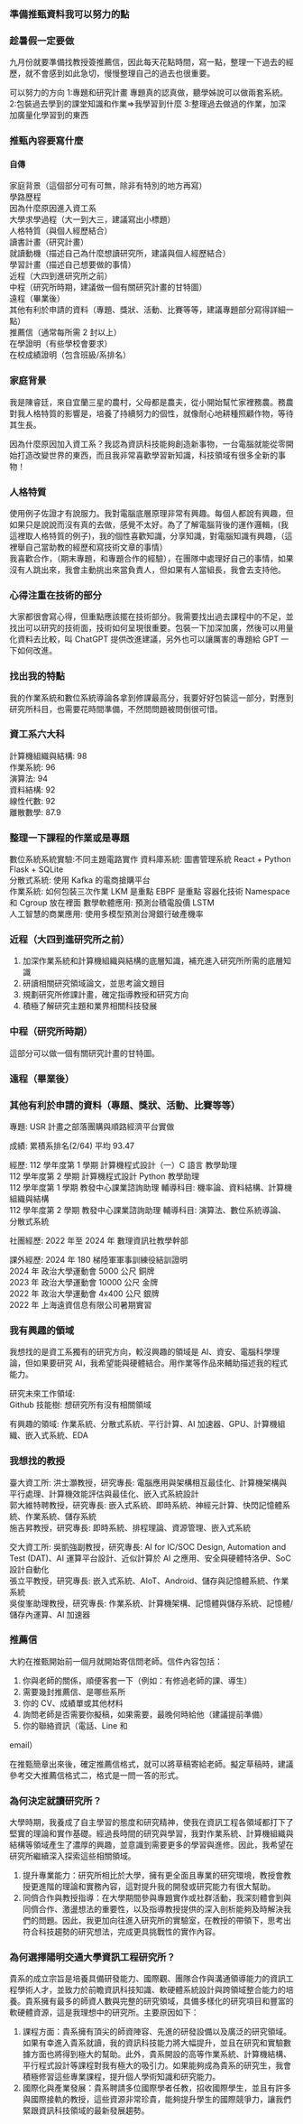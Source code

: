 ### 準備推甄資料我可以努力的點

### 趁暑假一定要做

九月份就要準備找教授簽推薦信，因此每天花點時間，寫一點，整理一下過去的經歷，就不會感到如此急切，慢慢整理自己的過去也很重要。

可以努力的方向
1:專題和研究計畫 專題真的認真做，聽學姊說可以做兩套系統。
2:包裝過去學到的課堂知識和作業=>我學習到什麼
3:整理過去做過的作業，加深加廣量化學習到的東西

### 推甄內容要寫什麼

#### 自傳

家庭背景（這個部分可有可無，除非有特別的地方再寫）  
學路歷程  
因為什麼原因進入資工系  
大學求學過程（大一到大三，建議寫出小標題）  
人格特質（與個人經歷結合）  
讀書計畫（研究計畫）  
就讀動機（描述自己為什麼想讀研究所，建議與個人經歷結合）  
學習計畫（描述自己想要做的事情）  
近程（大四到進研究所之前）  
中程（研究所時期，建議做一個有關研究計畫的甘特圖）  
遠程（畢業後）  
其他有利於申請的資料（專題、獎狀、活動、比賽等等，建議專題部分寫得詳細一點）  
推薦信（通常每所需 2 封以上）  
在學證明（有些學校會要求）  
在校成績證明（包含班級/系排名）

### 家庭背景

我是陳睿廷，來自宜蘭三星的農村，父母都是農夫，從小開始幫忙家裡務農。務農對我人格特質的影響是，培養了持續努力的個性，就像耐心地耕種照顧作物，等待其生長。

因為什麼原因加入資工系？我認為資訊科技能夠創造新事物，一台電腦就能從零開始打造改變世界的東西，而且我非常喜歡學習新知識，科技領域有很多全新的事物！

### 人格特質

使用例子佐證才有說服力。我對電腦底層原理非常有興趣。每個人都說有興趣，但如果只是說說而沒有真的去做，感覺不太好。為了了解電腦背後的運作邏輯，(我
這裡取人格特質的例子)，我的個性喜歡知識，分享知識，對電腦知識有興趣，（這裡舉自己當助教的經歷和寫技術文章的事情）  
我喜歡合作，（期末專題，和專題合作的經驗），在團隊中處理好自己的事情，如果沒有人跳出來，我會主動挑出來當負責人，但如果有人當組長，我會去支持他。

### 心得注重在技術的部分

大家都很會寫心得，但重點應該擺在技術部分。我需要找出過去課程中的不足，並找出可以研究的技術面，技術如何呈現很重要。包裝一下加深加廣，然後可以用量化資料去比較，叫 ChatGPT 提供改進建議，另外也可以讓厲害的專題給 GPT 一下如何改進。

### 找出我的特點

我的作業系統和數位系統導論各拿到修課最高分，我要好好包裝這一部分，對應到研究所科目，也需要花時間準備，不然問問題被問倒很可惜。

### 資工系六大科

計算機組織與結構: 98  
作業系統: 96  
演算法: 94  
資料結構: 92  
線性代數: 92  
離散數學: 87.9

### 整理一下課程的作業或是專題

數位系統系統實驗:不同主題電路實作
資料庫系統: 圖書管理系統 React + Python Flask + SQLite  
分散式系統: 使用 Kafka 的電商搶購平台  
作業系統: 如何包裝三次作業 LKM 是重點 EBPF 是重點 容器化技術 Namespace 和 Cgroup 放在裡面
數學軟體應用: 預測台積電股價 LSTM  
人工智慧的商業應用: 使用多模型預測台灣銀行破產機率

### 近程（大四到進研究所之前）

1. 加深作業系統和計算機組織與結構的底層知識，補充進入研究所所需的底層知識
2. 研讀相關研究領域論文，並思考論文題目
3. 規劃研究所修課計畫，確定指導教授和研究方向
4. 積極了解研究主題和業界相關科技發展

### 中程（研究所時期）

這部分可以做一個有關研究計畫的甘特圖。

### 遠程（畢業後）

### 其他有利於申請的資料（專題、獎狀、活動、比賽等等）

專題: USR 計畫之部落團購與順路經濟平台實做

成績:
累積系排名(2/64) 平均 93.47

經歷:
112 學年度第 1 學期 計算機程式設計（一）C 語言 教學助理  
112 學年度第 2 學期 計算機程式設計 Python 教學助理  
112 學年度第 1 學期 教發中心課業諮詢助理 輔導科目: 機率論、資料結構、計算機組織與結構  
112 學年度第 2 學期 教發中心課業諮詢助理 輔導科目: 演算法、數位系統導論、分散式系統

社團經歷:
2022 年至 2024 年 數理資訊社教學幹部

課外經歷:
2024 年 180 梯陸軍軍事訓練役結訓證明  
2024 年 政治大學運動會 5000 公尺 銅牌  
2023 年 政治大學運動會 10000 公尺 金牌  
2022 年 政治大學運動會 4x400 公尺 銀牌  
2022 年 上海遠資信息有限公司暑期實習

### 我有興趣的領域

我想找的是資工系獨有的研究方向，較沒興趣的領域是 AI、資安、電腦科學理論，但如果要研究 AI，我希望能與硬體結合。用作業等作品來輔助描述我的程式能力。

研究未來工作領域:  
Github 技能樹: 想研究所有沒有相關領域

有興趣的領域:
作業系統、分散式系統、平行計算、AI 加速器、GPU、計算機組織、嵌入式系統、EDA

### 我想找的教授

臺大資工所:
洪士灝教授，研究專長: 電腦應用與架構相互最佳化、計算機架構與平行處理、計算機效能評估與最佳化、嵌入式系統設計  
郭大維特聘教授，研究專長: 嵌入式系統、即時系統、神經元計算、快閃記憶體系統、作業系統、儲存系統  
施吉昇教授，研究專長: 即時系統、排程理論、資源管理、嵌入式系統

交大資工所:
吳凱強副教授，研究專長: AI for IC/SOC Design, Automation and Test (DAT)、AI 運算平台設計、近似計算於 AI 之應用、安全與硬體特洛伊、SoC 設計自動化  
張立平教授，研究專長: 嵌入式系統、AIoT、Android、儲存與記憶體系統、作業系統  
吳俊峯助理教授，研究專長: 作業系統、計算機架構、記憶體與儲存系統、記憶體/儲存內運算、AI 加速器

### 推薦信

大約在推甄開始前一個月就開始寄信問老師。信件內容包括：

1. 你與老師的關係，順便客套一下（例如：有修過老師的課、導生）
2. 需要幾封推薦信、是哪些系所
3. 你的 CV、成績單或其他材料
4. 詢問老師是否需要你擬稿，如果需要，最晚何時給他（建議提前準備）
5. 你的聯絡資訊（電話、Line 和

email）

在推甄簡章出來後，確定推薦信格式，就可以將草稿寄給老師。擬定草稿時，建議參考交大推薦信格式二，格式是一問一答的形式。

### 為何決定就讀研究所？

大學時期，我養成了自主學習的態度和研究精神，使我在資訊工程各領域都打下了堅實的理論和實作基礎。經過長時間的研究與學習，我對作業系統、計算機組織與結構等領域產生了濃厚的興趣，並意識到需要更多的學習與進修。因此，我希望在研究所繼續深入探索這些相關領域。

1. 提升專業能力：研究所相比於大學，擁有更全面且專業的研究環境，教授會教授更進階的理論和實務內容，這對提升我的開發或研究能力有很大幫助。
2. 同儕合作與教授指導：在大學期間參與專題實作或社群活動，我深刻體會到與同儕合作、激盪想法的重要性，以及指導教授提供的深入剖析能夠及時解決我們的問題。因此，我更加向往進入研究所的實驗室，在教授的帶領下，思考出符合科技趨勢的研究想法，完成更具挑戰性的實作內容。

### 為何選擇陽明交通大學資訊工程研究所？

貴系的成立宗旨是培養具備研發能力、國際觀、團隊合作與溝通領導能力的資訊工程學術人才，並致力於前瞻資訊科技知識、軟硬體系統設計與跨領域整合能力的培養。貴系擁有最多的師資人數與完整的研究領域，具備多樣化的研究項目和豐富的軟硬體資源，這是我理想中的研究所。主要原因如下：

1. 課程方面：貴系擁有頂尖的師資陣容、先進的研發設備以及廣泛的研究領域。如果有幸進入貴系就讀，我的資訊科技能力將大幅提升，並且在研究和實驗數據方面也將得到極大的幫助。此外，貴系開設的高等作業系統、計算機結構、平行程式設計等課程對我有極大的吸引力。如果能夠成為貴系的研究生，我會積極修習這些專業課程，提升個人學術知識和研究能力。
2. 國際化與產業發展：貴系聘請多位國際學者任教，招收國際學生，並且有許多與國際接軌的教授，這些資源非常珍貴，能夠提升學生的國際競爭力，讓我們緊跟資訊科技領域的最新發展趨勢。
